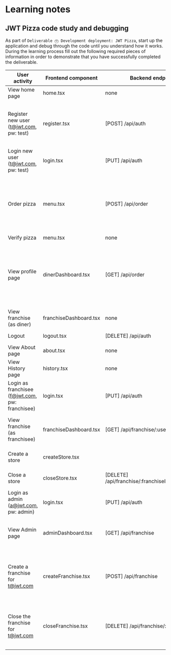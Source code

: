# Learning notes

## JWT Pizza code study and debugging

As part of `Deliverable ⓵ Development deployment: JWT Pizza`, start up the application and debug through the code until you understand how it works. During the learning process fill out the following required pieces of information in order to demonstrate that you have successfully completed the deliverable.

| User activity                                       | Frontend component | Backend endpoints | Database SQL |
| --------------------------------------------------- | ------------------ | ----------------- | ------------ |
| View home page                                      | home.tsx           | none              | none         |
| Register new user<br/>(t@jwt.com, pw: test)         | register.tsx       | [POST] /api/auth   | INSERT INTO user (name, email, password) VALUES (?, ?, ?) INSERT INTO userRole (userId, role, objectId) VALUES (?, ?, ?)             |
| Login new user<br/>(t@jwt.com, pw: test)            | login.tsx          | [PUT] /api/auth   | INSERT INTO auth (token, userId) VALUES (?, ?)|
| Order pizza                                         | menu.tsx           | [POST] /api/order | INSERT INTO dinerOrder (dinerId, franchiseId, storeId, date) VALUES (?, ?, ?, now()) INSERT INTO orderItem (orderId, menuId, description, price) VALUES (?, ?, ?, ?)             |
| Verify pizza                                        | menu.tsx           | none              | none         |
| View profile page                                   | dinerDashboard.tsx | [GET] /api/order  | SELECT id, franchiseId, storeId, date FROM dinerOrder WHERE dinerId=? LIMIT ${offset},${config.db.listPerPage} SELECT id, menuId, description, price FROM orderItem WHERE orderId=?             |
| View franchise<br/>(as diner)                       | franchiseDashboard.tsx | none          | none         |
| Logout                                              | logout.tsx         | [DELETE] /api/auth| DELETE FROM auth WHERE token=? |
| View About page                                     | about.tsx          | none              | none         |
| View History page                                   | history.tsx        | none              | none         |
| Login as franchisee<br/>(f@jwt.com, pw: franchisee) | login.tsx          | [PUT] /api/auth   | INSERT INTO auth (token, userId) VALUES (?, ?)             |
| View franchise<br/>(as franchisee)                  | franchiseDashboard.tsx | [GET] /api/franchise/:userId | SELECT id, name FROM franchise SELECT id, name FROM store WHERE franchiseId=?        |
| Create a store                                      | createStore.tsx    | | INSERT INTO store (franchiseId, name) VALUES (?, ?) |
| Close a store                                       | closeStore.tsx     | [DELETE] /api/franchise/:franchiseId/store/:storeId   | DELETE FROM store WHERE franchiseId=? AND id=?             |
| Login as admin<br/>(a@jwt.com, pw: admin)           | login.tsx          | [PUT] /api/auth   | INSERT INTO auth (token, userId) VALUES (?, ?)             |
| View Admin page                                     | adminDashboard.tsx | [GET] /api/franchise | SELECT id, name FROM franchise SELECT id, name FROM store WHERE franchiseId=?         |
| Create a franchise for t@jwt.com                    | createFranchise.tsx  | [POST] /api/franchise | SELECT id, name FROM user WHERE email=? INSERT INTO franchise (name) VALUES (?) INSERT INTO userRole (userId, role, objectId) VALUES (?, ?, ?)             |
| Close the franchise for t@jwt.com                   | closeFranchise.tsx | [DELETE] /api/franchise/:franchiseId |  DELETE FROM store WHERE franchiseId=? DELETE FROM userRole WHERE objectId=? DELETE FROM franchise WHERE id=?            |
